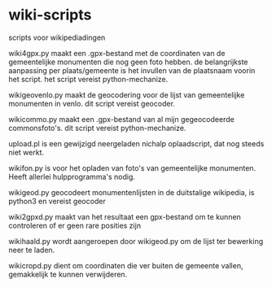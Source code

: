 # wiki-scripts
scripts voor wikipediadingen

wiki4gpx.py maakt een .gpx-bestand met de coordinaten van de gemeentelijke monumenten die nog geen foto hebben.
de belangrijkste aanpassing per plaats/gemeente is het invullen van de plaatsnaam voorin het script.
het script vereist python-mechanize.

wikigeovenlo.py maakt de geocodering voor de lijst van gemeentelijke monumenten in venlo. dit script vereist geocoder.

wikicommo.py maakt een .gpx-bestand van al mijn gegeocodeerde commonsfoto's. dit script vereist python-mechanize.

upload.pl is een gewijzigd neergeladen nichalp oplaadscript, dat nog steeds niet werkt.

wikifon.py is voor het opladen van foto's van gemeentelijke monumenten. Heeft allerlei hulpprogramma's nodig.

wikigeod.py geocodeert monumentenlijsten in de duitstalige wikipedia, is python3 en vereist geocoder

wiki2gpxd.py maakt van het resultaat een gpx-bestand om te kunnen controleren of er geen rare posities zijn

wikihaald.py wordt aangeroepen door wikigeod.py om de lijst ter bewerking neer te laden.

wikicropd.py dient om coordinaten die ver buiten de gemeente vallen, gemakkelijk te kunnen verwijderen.
